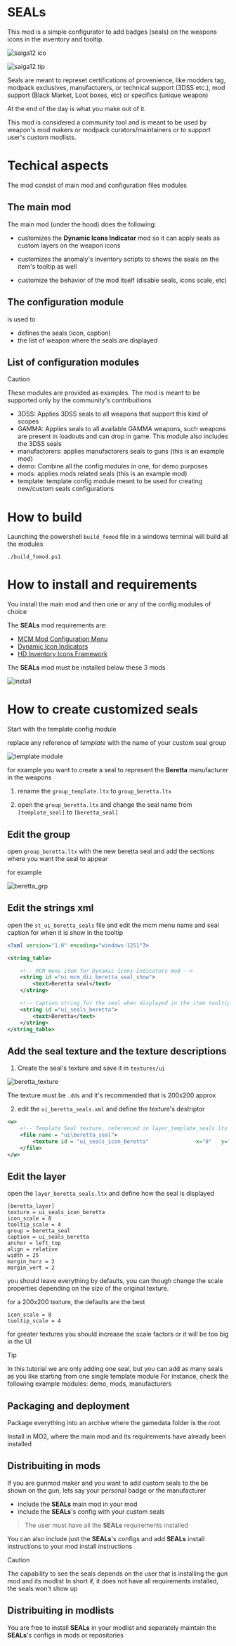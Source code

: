# **SEALs**

This mod is a simple configurator to add badges (seals) on the weapons icons in the inventory and tooltip.

![saiga12 ico](doc/images/saiga12ico.png)

![saiga12 tip](doc/images/saiga12tip.png)

Seals are meant to represet certifications of provenience, like modders tag, modpack exclusives, manufacturers, or technical support (3DSS etc.), mod support (Black Market, Loot boxes, etc) or specifics (unique weapon)   

At the end of the day is what you make out of it.

This mod is considered a community tool and is meant to be used by weapon's mod makers or modpack curators/maintainers or to support user's custom modlists.

# Techical aspects

The mod consist of main mod and configuration files modules

## The main mod

The main mod (under the hood) does the following:

- customizes the **Dynamic Icons Indicator** mod so it can apply seals as custom layers on the weapon icons 
- customizes the anomaly's inventory scripts to shows the seals on the item's tooltip as well

- customize the behavior of the mod itself (disable seals, icons scale, etc)

## The configuration module

is used to

- defines the seals (icon, caption)
- the list of weapon where the seals are displayed

## List of configuration modules

> [!CAUTION]
> These modules are provided as examples. 
> The mod is meant to be supported only by the community's contribuitions

- 3DSS: Applies 3DSS seals to all weapons that support this kind of scopes
- GAMMA: Applies seals to all available GAMMA weapons, such weapons are present in loadouts and can drop in game. This module also includes the 3DSS seals
- manufactorers: applies manufactorers seals to guns (this is an example mod)
- demo: Combine all the config modules in one, for demo purposes
- mods: applies mods related seals (this is an example mod)
- template: template config module meant to be used for creating new/custom seals configurations

# How to build

Launching the powershell `build_fomod` file in a windows terminal will build all the modules

```shell
./build_fomod.ps1
```

# How to install and requirements

You install the main mod and then one or any of the config modules of choice

The **SEALs** mod requirements are:

- [MCM Mod Configuration Menu](https://www.moddb.com/addons/anomaly-mod-configuration-menu)
- [Dynamic Icon Indicators](https://www.moddb.com/mods/stalker-anomaly/addons/dynamic-icon-indicators)
- [HD Inventory Icons Framework](https://www.moddb.com/mods/stalker-anomaly/addons/hd-inventory-icons-framework)

The **SEALs** mod must be installed below these 3 mods

![install](doc\images\loadorder.png)

# How to create customized seals

Start with the template config module

replace any reference of *template* with the name of your custom seal group

![template module](doc/images/template_module.png)

for example you want to create a seal to represent the **Beretta** manufacturer in the weapons

1) rename the `group_template.ltx` to `group_beretta.ltx`

2) open the `group_beretta.ltx` and change the seal name from `[template_seal]` to `[beretta_seal]`

## Edit the group

open `group_beretta.ltx` with the new beretta seal and add the sections where you want the seal to appear 

for example

![beretta_grp](doc/images/beretta_grp.png)

## Edit the strings xml

open the `st_ui_beretta_seals` file and edit the mcm menu name and seal caption for when it is show in the tooltip

```xml
<?xml version="1.0" encoding="windows-1251"?>

<string_table>

	<!-- MCM menu item for Dynamic Icons Indicators mod -->
	<string id ="ui_mcm_dii_beretta_seal_show">
		<text>Beretta seal</text>
	</string>

	<!-- Caption string for the seal when displayed in the item tooltip, referenced in layer_template_seals.ltx -->
	<string id ="ui_seals_beretta">
		<text>Beretta</text>
	</string>			
</string_table>  
```

## Add the seal texture and the texture descriptions

1) Create the seal's texture and save it in `textures/ui`

![beretta_texture](doc/images/beretta_texture.png)

The texture must be `.dds` and it's recommended that is 200x200 approx

2) edit the `ui_beretta_seals.xml` and define the texture's destriptor

```xml
<w>
	<!-- Template Seal texture, referenced in layer_template_seals.ltx -->
	<file name = "ui\beretta_seal">
		<texture id = "ui_seals_icon_beretta" 				x="0"	y="0"	width="200"	height="200" />	
	</file>				
</w>
```

## Edit the layer

open the `layer_beretta_seals.ltx` and define how the seal is displayed

```
[beretta_layer]						
texture = ui_seals_icon_beretta
icon_scale = 8
tooltip_scale = 4
group = beretta_seal
caption = ui_seals_beretta
anchor = left_top
align = relative
width = 25
margin_horz = 2
margin_vert = 2
```

you should leave everything by defaults, you can though change the scale properties depending on the size of the original texture.

for a 200x200 texture, the defaults are the best

```
icon_scale = 8
tooltip_scale = 4
```

for greater textures you should increase the scale factors or it will be too big in the UI

> [!TIP]
> In this tutorial we are only adding one seal, but you can add as many seals as you like starting from one single template module 
> For instance, check the following example modules: demo, mods, manufacturers 

## Packaging and deployment

Package everything into an archive where the gamedata folder is the root

Install in MO2, where the main mod and its requirements have already been installed

## Distribuiting in mods

If you are gunmod maker and you want to add custom seals to the be shown on the gun, lets say your personal badge or the manufacturer

- include the **SEALs** main mod in your mod
- include the **SEALs**'s config with your custom seals

> The user must have all the **SEALs** requirements installed

You can also include just the **SEALs**'s configs and add **SEALs** install instructions to your mod install instructions

> [!CAUTION]
> The capability to see the seals depends on the user that is installing the gun mod and its modlist
> In short if, it does not have all requirements installed, the seals won't show up

## Distribuiting in modlists

You are free to install **SEALs** in your modlist and separately maintain the **SEALs**'s configs in mods or repositories



